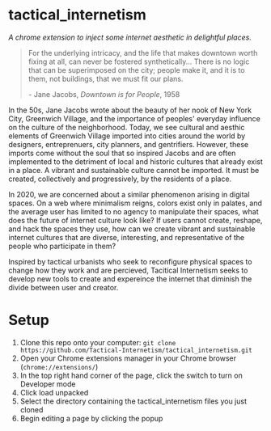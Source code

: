 # tactical_internetism
*A chrome extension to inject some internet aesthetic in delightful places.*

> For the underlying intricacy, and the life that makes downtown worth fixing at all, can
> never be fostered synthetically... There is no logic that can be
> superimposed on the city; people make it, and it is 
> to them, not buildings, that we must fit our plans.
> 
> \- Jane Jacobs, *Downtown is for People*, 1958

In the 50s, Jane Jacobs wrote about the beauty of her nook of New York City, Greenwich Village, and the importance of peoples' everyday
influence on the culture of the neighborhood. Today, we see cultural and aesthic elements of Greenwich Village imported into cities 
around the world by designers, entreprenuers, city planners, and gentrifiers. However, these imports come without the soul that so 
inspired Jacobs and are often implemented to the detriment of local and historic cultures that already exist in a place. A vibrant and
sustainable culture cannot be imported. It must be created, collectively and progressively, by the residents of a place.

In 2020, we are concerned about a similar phenomenon arising in digital spaces. On a web where minimalism reigns, colors exist only in 
palates, and the average user has limited to no agency to manipulate their spaces, what does the future of internet culture look like? If 
users cannot create, reshape, and hack the spaces they use, how can we create vibrant and sustainable internet cultures that are
diverse, interesting, and representative of the people who participate in them?

Inspired by tactical urbanists who seek to reconfigure physical spaces to change how they work and are percieved, Tacitical Internetism
seeks to develop new tools to create and expereince the internet that diminish the divide between user and creator.

# Setup
1. Clone this repo onto your computer: `git clone https://github.com/Tactical-Internetism/tactical_internetism.git`
1. Open your Chrome extensions manager in your Chrome browser (`chrome://extensions/`)
1. In the top right hand corner of the page, click the switch to turn on Developer mode
1. Click load unpacked
1. Select the directory containing the tactical_internetism files you just cloned
1. Begin editing a page by clicking the popup
